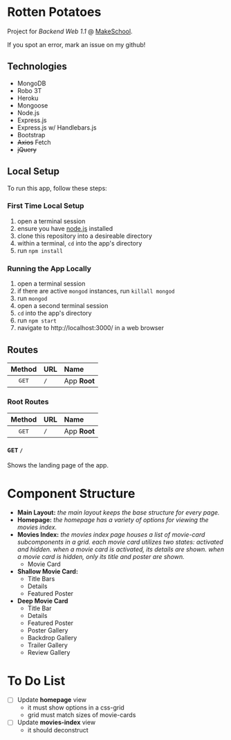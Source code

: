 # Rotten Potatoes
Project for *Backend Web 1.1* @ [MakeSchool].

If you spot an error, mark an issue on my github!

## Technologies
- MongoDB
- Robo 3T
- Heroku
- Mongoose
- Node.js
- Express.js
- Express.js w/ Handlebars.js
- Bootstrap
- ~~Axios~~ Fetch
- ~~jQuery~~

## Local Setup
To run this app, follow these steps:

### First Time Local Setup
1. open a terminal session
1. ensure you have [node.js] installed
1. clone this repository into a desireable directory
1. within a terminal, `cd` into the app's directory
1. run `npm install`

### Running the App Locally
1. open a terminal session
1. if there are active `mongod` instances, run `killall mongod`
1. run `mongod`
1. open a second terminal session
1. `cd` into the app's directory
1. run `npm start`
1. navigate to http://localhost:3000/ in a web browser

## Routes
| Method         | URL | Name
| :----:         | :-- | :---
| <kbd>GET</kbd> | `/` | App **Root**

### Root Routes
| Method         | URL | Name
| :----:         | :-- | :---
| <kbd>GET</kbd> | `/` | App **Root**

#### <kbd>GET</kbd> `/`
Shows the landing page of the app.

[MakeSchool]: https://www.makeschool.com/
[node.js]: https://nodejs.org/en/

# Component Structure
- **Main Layout:**
	*the main layout keeps the base structure for every page.*
- **Homepage:**
	*the homepage has a variety of options for viewing the movies index.*
- **Movies Index:**
	*the movies index page houses a list of movie-card subcomponents in a grid.*
	*each movie card utilizes two states: activated and hidden.*
	*when a movie card is activated, its details are shown.*
	*when a movie card is hidden, only its title and poster are shown.*
	- Movie Card
- **Shallow Movie Card:**
	- Title Bars
	- Details
	- Featured Poster
- **Deep Movie Card**
	- Title Bar
	- Details
	- Featured Poster
	- Poster Gallery
	- Backdrop Gallery
	- Trailer Gallery
	- Review Gallery

# To Do List
- [ ] Update **homepage** view
	- it must show options in a css-grid
	- grid must match sizes of movie-cards
- [ ] Update **movies-index** view
	- it should deconstruct
